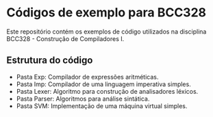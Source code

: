 Códigos de exemplo para BCC328 
==============================

Este repositório contém os exemplos de código utilizados na 
disciplina BCC328 - Construção de Compiladores I.

Estrutura do código
-------------------

* Pasta Exp: Compilador de expressões aritméticas.
* Pasta Imp: Compilador de uma  linguagem imperativa simples.
* Pasta Lexer: Algoritmo para construção de analisadores léxicos. 
* Pasta Parser: Algoritmos para análise sintática.
* Pasta SVM: Implementação de uma máquina virtual simples.
